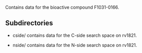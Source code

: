 Contains data for the bioactive compound F1031-0166.

## Subdirectories

- cside/ contains data for the C-side search space on rv1821.

- nside/ contains data for the N-side search space on rv1821.

